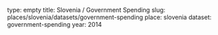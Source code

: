 type: empty
title: Slovenia / Government Spending
slug: places/slovenia/datasets/government-spending
place: slovenia
dataset: government-spending
year: 2014
